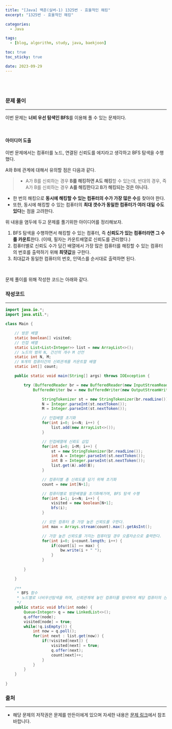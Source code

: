 ```yaml
---
title: "[Java] 백준(실버-1) 1325번 - 효율적인 해킹"
excerpt: "1325번 - 효율적인 해킹"

categories:
  - Java

tags:
  - [blog, algorithm, study, java, baekjoon]

toc: true
toc_sticky: true

date: 2023-09-29
---
```


<br><br>

### 문제 풀이

---

이번 문제는 **너비 우선 탐색인 BFS**를 이용해 풀 수 있는 문제이다.

<br>

#### 아이디어 도출

이번 문제에서는 컴퓨터를 노드, 연결된 신뢰도를 에지라고 생각하고 BFS 탐색을 수행했다.

A와 B에 관계에 대해서 유의할 점은 다음과 같다.
> - A가 B를 신뢰하는 경우 **B를 해킹하면 A도 해킹**할 수 있는데, 반대의 경우, 즉 A가 B를 신뢰하는 경우 **A를 해킹한다고 B가 해킹되는 것은 아니다.**
- 한 번의 해킹으로 **동시에 해킹할 수 있는 컴퓨터의 수가 가장 많은 수**를 찾아야 한다.
- 또한, 동시에 해킹할 수 있는 컴퓨터의 **최대 갯수가 동일한 컴퓨터가 여러 대일 수도 있다**는 점을 고려한다.

위 내용을 염두에 두고 문제를 풀기위한 아이디어를 정리해보자.

1. BFS 탐색을 수행하면서 해킹할 수 있는 컴퓨터, 즉 **신뢰도가 있는 컴퓨터라면 그 수를 카운트**한다. (이때, 필자는 카운트배열로 신뢰도를 관리했다.)
2. 컴퓨터별로 신뢰도 수가 담긴 배열에서 가장 많은 컴퓨터를 해킹할 수 있는 컴퓨터의 번호를 출력하기 위해 **최댓값**을 구한다.
3. 최대값과 동일한 컴퓨터의 번호, 인덱스를 순서대로 출력하면 된다.

<br>

문제 풀이를 위해 작성한 코드는 아래와 같다.

### 작성코드

---

```java
import java.io.*;
import java.util.*;

class Main {    

    // 방문 배열
    static boolean[] visited;
    // 인접 배열
    static List<List<Integer>> list = new ArrayList<>();
    // 노드의 범위 N, 간선의 개수 M 선언
    static int N, M;
    // N개의 컴퓨터간의 신뢰관계를 카운트할 배열
    static int[] count;

    public static void main(String[] args) throws IOException {

        try (BufferedReader br = new BufferedReader(new InputStreamReader(System.in));
            BufferedWriter bw = new BufferedWriter(new OutputStreamWriter(System.out))) {

                StringTokenizer st = new StringTokenizer(br.readLine());
                N = Integer.parseInt(st.nextToken());
                M = Integer.parseInt(st.nextToken());

                // 인접배열 초기화
                for(int i=0; i<=N; i++) {
                    list.add(new ArrayList<>());
                }

                // 인접배열에 신뢰도 삽입
                for(int i=0; i<M; i++) {
                    st = new StringTokenizer(br.readLine());
                    int A = Integer.parseInt(st.nextToken());
                    int B = Integer.parseInt(st.nextToken());
                    list.get(A).add(B);
                }

                // 컴퓨터별 총 신뢰도를 담기 위해 초기화
                count = new int[N+1];

                // 컴퓨터별로 방문배열을 초기화해가며, BFS 탐색 수행
                for(int i=1; i<=N; i++) {
                    visited = new boolean[N+1];
                    bfs(i);
                }

                // 모든 컴퓨터 중 가장 높은 신뢰도를 구한다.
                int max = Arrays.stream(count).max().getAsInt();

                // 가장 높은 신뢰도를 가지는 컴퓨터일 경우 오름차순으로 출력한다.
                for(int i=0; i<count.length; i++) {
                    if(count[i] == max) {
                        bw.write(i + " ");
                    }
                }
                
        }

    }
    
    /**
     * BFS 함수
     * 노드별로 너비우선탐색을 하며, 신뢰관계에 놓인 컴퓨터를 탐색하여 해당 컴퓨터의 신뢰도를 갱신한다.
     */
    public static void bfs(int node) {
        Queue<Integer> q = new LinkedList<>();
        q.offer(node);
        visited[node] = true;
        while(!q.isEmpty()) {
            int now = q.poll();
            for(int next : list.get(now)) {
                if(!visited[next]) {
                    visited[next] = true;
                    q.offer(next);
                    count[next]++;
                }
            }
        }
    }
    
}
```

### 출처

---

- 해당 문제의 저작권은 문제를 만든이에게 있으며 자세한 내용은 [문제 링크](https://www.acmicpc.net/problem/1325)에서 참조바랍니다.